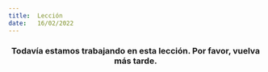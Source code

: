 ```yaml
---
title:  Lección
date:   16/02/2022
---
```


### <center>Todavía estamos trabajando en esta lección. Por favor, vuelva más tarde.</center>
